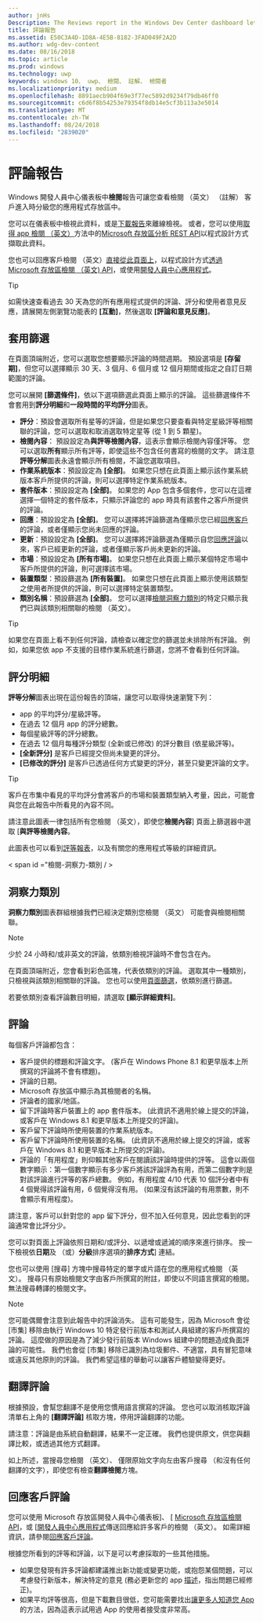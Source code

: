 ```yaml
---
author: jnHs
Description: The Reviews report in the Windows Dev Center dashboard lets you see the reviews (comments) that customers entered when rating your app in the Store.
title: 評論報告
ms.assetid: E50C3A4D-1D8A-4E5B-8182-3FAD049F2A2D
ms.author: wdg-dev-content
ms.date: 08/16/2018
ms.topic: article
ms.prod: windows
ms.technology: uwp
keywords: windows 10、 uwp、 檢閱、 註解、 檢閱者
ms.localizationpriority: medium
ms.openlocfilehash: 8891aecb904f69e3f77ec5892d9234f79db46ff0
ms.sourcegitcommit: c6d6f8b54253e79354f8db14e5cf3b113a3e5014
ms.translationtype: MT
ms.contentlocale: zh-TW
ms.lasthandoff: 08/24/2018
ms.locfileid: "2839020"
---
```

# <a name="reviews-report"></a>評論報告


Windows 開發人員中心儀表板中**檢閱**報告可讓您查看檢閱 （英文） （註解） 客戶進入時分級您的應用程式存放區中。

您可以在儀表板中檢視此資料，或是[下載報告](download-analytic-reports.md)來離線檢視。 或者，您可以使用[取得 app 檢閱 （英文）](../monetize/get-app-reviews.md)方法中的[Microsoft 存放區分析 REST API](../monetize/access-analytics-data-using-windows-store-services.md)以程式設計方式擷取此資料。

您也可以回應客戶檢閱 （英文）[直接從此頁面上](respond-to-customer-reviews.md)，以程式設計方式[透過 Microsoft 存放區檢閱 （英文) API](../monetize/submit-responses-to-app-reviews.md)，或使用[開發人員中心應用程式](https://www.microsoft.com/store/apps/dev-center/9nblggh4r5ws)。

> [!TIP]
> 如需快速查看過去 30 天為您的所有應用程式提供的評論、評分和使用者意見反應，請展開左側瀏覽功能表的 **\[互動\]**，然後選取 **\[評論和意見反應\]**。 


## <a name="apply-filters"></a>套用篩選

在頁面頂端附近，您可以選取您想要顯示評論的時間週期。 預設選項是 **\[存留期\]**，但您可以選擇顯示 30 天、3 個月、6 個月或 12 個月期間或指定之自訂日期範圍的評論。

您可以展開 **\[篩選條件\]**，依以下選項篩選此頁面上顯示的評論。 這些篩選條件不會套用到**評分明細**和**一段時間的平均評分**圖表。

-   **評分**：預設會選取所有星等的評論，但是如果您只要查看與特定星級評等相關聯的評論，您可以選取和取消選取特定星等 (從 1 到 5 顆星)。
- **檢閱內容**： 預設設定為**與評等檢閱內容**，這表示會顯示檢閱內容僅評等。 您可以選取**所有**顯示所有評等，即使這些不包含任何書寫的檢閱的文字。 請注意**評等分解**圖表永遠會顯示所有檢閱，不論您選取項目。
-   **作業系統版本**：預設設定為 **\[全部\]**。 如果您只想在此頁面上顯示該作業系統版本客戶所提供的評論，則可以選擇特定作業系統版本。
-   **套件版本**：預設設定為 **\[全部\]**。 如果您的 App 包含多個套件，您可以在這裡選擇一個特定的套件版本，只顯示評論您的 app 時具有該套件之客戶所提供的評論。
-   **回應**：預設設定為 **\[全部\]**。 您可以選擇將評論篩選為僅顯示您已經[回應客戶](respond-to-customer-reviews.md)的評論，或者僅顯示您尚未回應的評論。
-   **更新**：預設設定為 **\[全部\]**。 您可以選擇將評論篩選為僅顯示自您[回應評論](respond-to-customer-reviews.md)以來，客戶已經更新的評論，或者僅顯示客戶尚未更新的評論。
-   **市場**：預設設定為 **\[所有市場\]**。 如果您只想在此頁面上顯示某個特定市場中客戶所提供的評論，則可選擇該市場。
-   **裝置類型**：預設篩選為 **\[所有裝置\]**。 如果您只想在此頁面上顯示使用該類型之使用者所提供的評論，則可以選擇特定裝置類型。
-   **類別名稱**：預設篩選為 **\[全部\]**。 您可以選擇[檢閱洞察力類別](#review-insight-categories)的特定只顯示我們已與該類別相關聯的檢閱 （英文）。 

> [!TIP]
> 如果您在頁面上看不到任何評論，請檢查以確定您的篩選並未排除所有評論。 例如，如果您依 app 不支援的目標作業系統進行篩選，您將不會看到任何評論。


## <a name="ratings-breakdown"></a>評分明細

**評等分解**圖表出現在這份報告的頂端，讓您可以取得快速瀏覽下列： 
- app 的平均評分/星級評等。
- 在過去 12 個月 app 的評分總數。
- 每個星級評等的評分總數。
- 在過去 12 個月每種評分類型 (全新或已修改) 的評分數目 (依星級評等)。
 - **\[全新評分\]** 是客戶已經提交但尚未變更的評分。
 - **\[已修改的評分\]** 是客戶已透過任何方式變更的評分，甚至只變更評論的文字。

> [!TIP]
> 客戶在市集中看見的平均評分會將客戶的市場和裝置類型納入考量，因此，可能會與您在此報告中所看見的內容不同。

請注意此圖表一律包括所有您檢閱 （英文），即使您**檢閱內容**] 頁面上篩選器中選取 [**與評等檢閱內容**。

此圖表也可以看到[評等報表](ratings-report.md)，以及有關您的應用程式等級的詳細資訊。


< span id ="檢閱-洞察力-類別 / >

## <a name="insight-categories"></a>洞察力類別

**洞察力類別**圖表群組根據我們已經決定類別您檢閱 （英文） 可能會與檢閱相關聯。

> [!NOTE]
> 少於 24 小時和/或非英文的評論，依類別檢視評論時不會包含在內。

在頁面頂端附近，您會看到彩色區塊，代表依類別的評論。 選取其中一種類別，只檢視與該類別相關聯的評論。 您也可以使用[頁面篩選](#apply-filters)，依類別進行篩選。

若要依類別查看評論數目明細，請選取 **\[顯示詳細資料\]**。 


## <a name="reviews"></a>評論

每個客戶評論都包含：

-   客戶提供的標題和評論文字。 (客戶在 Windows Phone 8.1 和更早版本上所撰寫的評論將不會有標題)。
-   評論的日期。
-   Microsoft 存放區中顯示為其檢閱者的名稱。
-   評論者的國家/地區。
-   留下評論時客戶裝置上的 app 套件版本。 (此資訊不適用於線上提交的評論，或客戶在 Windows 8.1 和更早版本上所提交的評論)。
-   客戶留下評論時所使用裝置的作業系統版本。
-   客戶留下評論時所使用裝置的名稱。 (此資訊不適用於線上提交的評論，或客戶在 Windows 8.1 和更早版本上所提交的評論)。
-   評論的「有用程度」則仰賴其他客戶在閱讀該評論時提供的評等。 這會以兩個數字顯示：第一個數字顯示有多少客戶將該評論評為有用，而第二個數字則是對該評論進行評等的客戶總數。 例如，有用程度 4/10 代表 10 個評分者中有 4 個覺得該評論有用，6 個覺得沒有用。 (如果沒有該評論的有用票數，則不會顯示有用程度)。

請注意，客戶可以針對您的 app 留下評分，但不加入任何意見，因此您看到的評論通常會比評分少。

您可以對頁面上評論依照日期和/或評分、以遞增或遞減的順序來進行排序。 按一下檢視依**日期**及 （或）**分級**排序選項的**排序方式**] 連結。

您也可以使用 [搜尋] 方塊中搜尋特定的單字或片語在您的應用程式檢閱 （英文）。 搜尋只有原始檢閱文字由客戶所撰寫的附註，即使以不同語言撰寫的檢閱。 無法搜尋轉譯的檢閱文字。

> [!NOTE]
> 您可能偶爾會注意到此報告中的評論消失。 這有可能發生，因為 Microsoft 會從 \[市集\] 移除由執行 Windows 10 特定發行前版本和測試人員組建的客戶所撰寫的評論。 這麼做的原因是為了減少發行前版本 Windows 組建中的問題造成負面評論的可能性。 我們也會從 \[市集\] 移除已識別為垃圾郵件、不適當，具有冒犯意味或違反其他原則的評論。 我們希望這樣的舉動可以讓客戶體驗變得更好。


## <a name="translating-reviews"></a>翻譯評論

根據預設，會幫您翻譯不是使用您慣用語言撰寫的評論。 您也可以取消核取評論清單右上角的 **\[翻譯評論\]** 核取方塊，停用評論翻譯的功能。

請注意：評論是由系統自動翻譯，結果不一定正確。 我們也提供原文，供您與翻譯比較，或透過其他方式翻譯。

如上所述，當搜尋您檢閱 （英文）、 僅限原始文字向左由客戶搜尋 （和沒有任何翻譯的文字），即使您有檢查**翻譯檢閱**方塊。


## <a name="responding-to-customer-reviews"></a>回應客戶評論

您可以使用 Microsoft 存放區開發人員中心儀表板]、 [ [Microsoft 存放區檢閱 API](../monetize/submit-responses-to-app-reviews.md)，或 [[開發人員中心應用程式](https://www.microsoft.com/store/apps/dev-center/9nblggh4r5ws)傳送回應給許多客戶的檢閱 （英文）。 如需詳細資訊，請參閱[回應客戶評論](respond-to-customer-reviews.md)。

根據您所看到的評等和評論，以下是可以考慮採取的一些其他措施。

-   如果您發現有許多評論都建議推出新功能或變更功能，或抱怨某個問題，可以考慮發行新版本，解決特定的意見 (務必更新您的 app [描述](create-app-descriptions.md)，指出問題已經修正)。
-   如果平均評等很高，但是下載數目很低，您可能需要找出[讓更多人知道您 App](attract-customers-and-promote-your-apps.md) 的方法，因為這表示試用過 App 的使用者接受度非常高。


 

 

 
